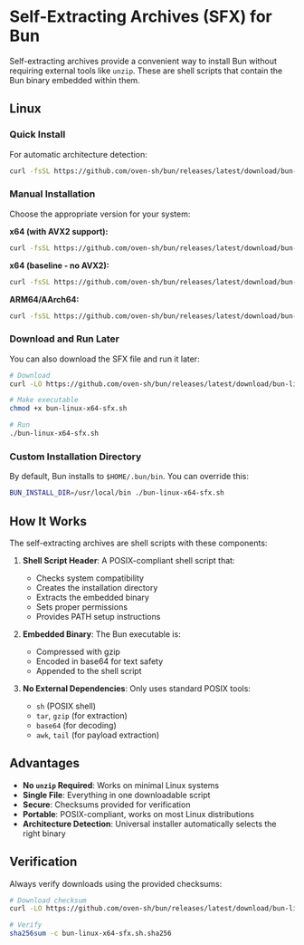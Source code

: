 # Self-Extracting Archives (SFX) for Bun

Self-extracting archives provide a convenient way to install Bun without requiring external tools like `unzip`. These are shell scripts that contain the Bun binary embedded within them.

## Linux

### Quick Install

For automatic architecture detection:

```bash
curl -fsSL https://github.com/oven-sh/bun/releases/latest/download/bun-linux-install.sh | sh
```

### Manual Installation

Choose the appropriate version for your system:

**x64 (with AVX2 support):**

```bash
curl -fsSL https://github.com/oven-sh/bun/releases/latest/download/bun-linux-x64-sfx.sh | sh
```

**x64 (baseline - no AVX2):**

```bash
curl -fsSL https://github.com/oven-sh/bun/releases/latest/download/bun-linux-x64-baseline-sfx.sh | sh
```

**ARM64/AArch64:**

```bash
curl -fsSL https://github.com/oven-sh/bun/releases/latest/download/bun-linux-aarch64-sfx.sh | sh
```

### Download and Run Later

You can also download the SFX file and run it later:

```bash
# Download
curl -LO https://github.com/oven-sh/bun/releases/latest/download/bun-linux-x64-sfx.sh

# Make executable
chmod +x bun-linux-x64-sfx.sh

# Run
./bun-linux-x64-sfx.sh
```

### Custom Installation Directory

By default, Bun installs to `$HOME/.bun/bin`. You can override this:

```bash
BUN_INSTALL_DIR=/usr/local/bin ./bun-linux-x64-sfx.sh
```

## How It Works

The self-extracting archives are shell scripts with these components:

1. **Shell Script Header**: A POSIX-compliant shell script that:

   - Checks system compatibility
   - Creates the installation directory
   - Extracts the embedded binary
   - Sets proper permissions
   - Provides PATH setup instructions

2. **Embedded Binary**: The Bun executable is:

   - Compressed with gzip
   - Encoded in base64 for text safety
   - Appended to the shell script

3. **No External Dependencies**: Only uses standard POSIX tools:
   - `sh` (POSIX shell)
   - `tar`, `gzip` (for extraction)
   - `base64` (for decoding)
   - `awk`, `tail` (for payload extraction)

## Advantages

- **No `unzip` Required**: Works on minimal Linux systems
- **Single File**: Everything in one downloadable script
- **Secure**: Checksums provided for verification
- **Portable**: POSIX-compliant, works on most Linux distributions
- **Architecture Detection**: Universal installer automatically selects the right binary

## Verification

Always verify downloads using the provided checksums:

```bash
# Download checksum
curl -LO https://github.com/oven-sh/bun/releases/latest/download/bun-linux-x64-sfx.sh.sha256

# Verify
sha256sum -c bun-linux-x64-sfx.sh.sha256
```
